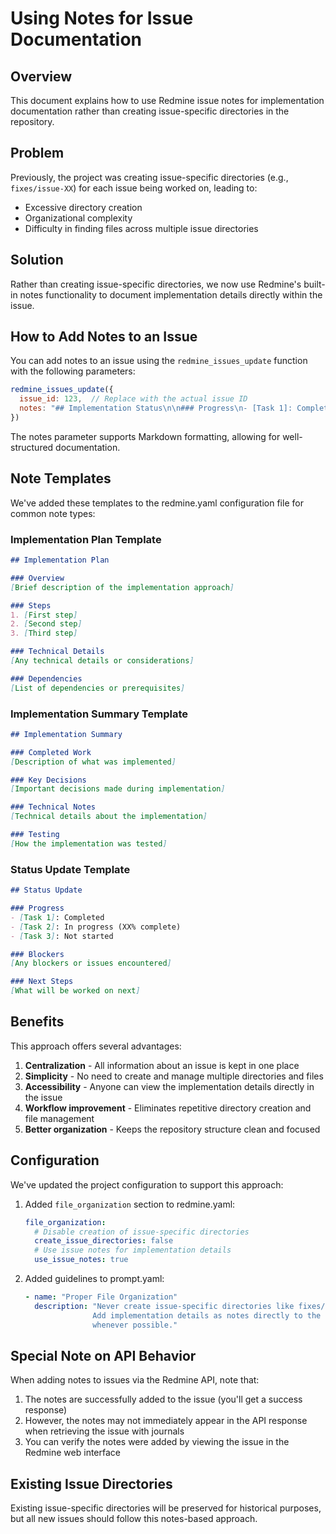 # Using Notes for Issue Documentation

## Overview

This document explains how to use Redmine issue notes for implementation documentation rather than creating issue-specific directories in the repository.

## Problem

Previously, the project was creating issue-specific directories (e.g., `fixes/issue-XX`) for each issue being worked on, leading to:
- Excessive directory creation
- Organizational complexity
- Difficulty in finding files across multiple issue directories

## Solution

Rather than creating issue-specific directories, we now use Redmine's built-in notes functionality to document implementation details directly within the issue.

## How to Add Notes to an Issue

You can add notes to an issue using the `redmine_issues_update` function with the following parameters:

```javascript
redmine_issues_update({
  issue_id: 123,  // Replace with the actual issue ID
  notes: "## Implementation Status\n\n### Progress\n- [Task 1]: Completed\n- [Task 2]: In progress"
})
```

The notes parameter supports Markdown formatting, allowing for well-structured documentation.

## Note Templates

We've added these templates to the redmine.yaml configuration file for common note types:

### Implementation Plan Template

```markdown
## Implementation Plan

### Overview
[Brief description of the implementation approach]

### Steps
1. [First step]
2. [Second step]
3. [Third step]

### Technical Details
[Any technical details or considerations]

### Dependencies
[List of dependencies or prerequisites]
```

### Implementation Summary Template

```markdown
## Implementation Summary

### Completed Work
[Description of what was implemented]

### Key Decisions
[Important decisions made during implementation]

### Technical Notes
[Technical details about the implementation]

### Testing
[How the implementation was tested]
```

### Status Update Template

```markdown
## Status Update

### Progress
- [Task 1]: Completed
- [Task 2]: In progress (XX% complete)
- [Task 3]: Not started

### Blockers
[Any blockers or issues encountered]

### Next Steps
[What will be worked on next]
```

## Benefits

This approach offers several advantages:

1. **Centralization** - All information about an issue is kept in one place
2. **Simplicity** - No need to create and manage multiple directories and files
3. **Accessibility** - Anyone can view the implementation details directly in the issue
4. **Workflow improvement** - Eliminates repetitive directory creation and file management
5. **Better organization** - Keeps the repository structure clean and focused

## Configuration

We've updated the project configuration to support this approach:

1. Added `file_organization` section to redmine.yaml:
   ```yaml
   file_organization:
     # Disable creation of issue-specific directories
     create_issue_directories: false
     # Use issue notes for implementation details
     use_issue_notes: true
   ```

2. Added guidelines to prompt.yaml:
   ```yaml
   - name: "Proper File Organization"
     description: "Never create issue-specific directories like fixes/issue-XX. 
                  Add implementation details as notes directly to the Redmine issue 
                  whenever possible."
   ```

## Special Note on API Behavior

When adding notes to issues via the Redmine API, note that:

1. The notes are successfully added to the issue (you'll get a success response)
2. However, the notes may not immediately appear in the API response when retrieving the issue with journals
3. You can verify the notes were added by viewing the issue in the Redmine web interface

## Existing Issue Directories

Existing issue-specific directories will be preserved for historical purposes, but all new issues should follow this notes-based approach.
